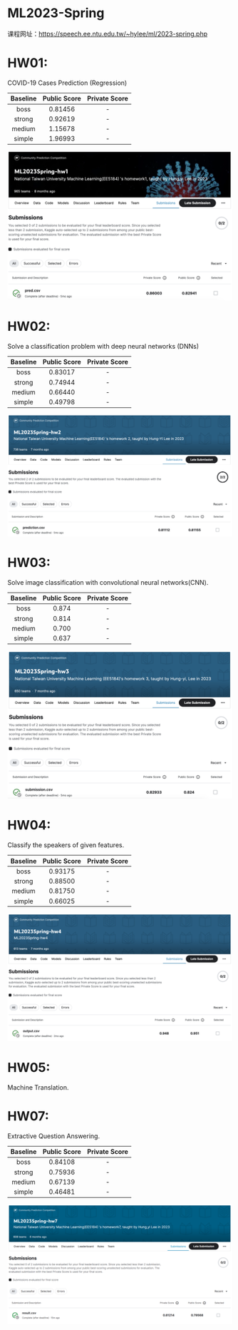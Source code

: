 # ML2023-Spring
课程网址：https://speech.ee.ntu.edu.tw/~hylee/ml/2023-spring.php
# HW01:
COVID-19 Cases Prediction (Regression)

| Baseline | Public Score | Private Score |
| :----: | :----: | :----: |
| boss | 0.81456 | - |
| strong | 0.92619 | - |
| medium | 1.15678 | - |
| simple | 1.96993 | - |

![img](ML2023-HW01/leaderboard.png)

# HW02:
Solve a classification problem with deep neural networks (DNNs)

| Baseline | Public Score | Private Score |
| :----: | :----: | :----: |
| boss | 0.83017 | - |
| strong | 0.74944 | - |
| medium | 0.66440 | - |
| simple | 0.49798 | - |

![img](ML2023-HW02/leaderboard.png)

# HW03:
Solve image classification with convolutional neural networks(CNN).

| Baseline | Public Score | Private Score |
| :----: | :----: | :----: |
| boss | 0.874 | - |
| strong | 0.814 | - |
| medium | 0.700 | - |
| simple | 0.637 | - |

![img](ML2023-HW03/leaderboard.png)

# HW04:
Classify the speakers of given features. 

| Baseline | Public Score | Private Score |
| :----: | :----: | :----: |
| boss | 0.93175 | - |
| strong | 0.88500 | - |
| medium | 0.81750 | - |
| simple | 0.66025 | - |

![img](ML2023-HW04/leaderboard.png)

# HW05:
Machine Translation. 

# HW07:
Extractive Question Answering. 

| Baseline | Public Score | Private Score |
| :----: | :----: | :----: |
| boss | 0.84108 | - |
| strong | 0.75936 | - |
| medium | 0.67139 | - |
| simple | 0.46481 | - |

![img](ML2023-HW07/leaderboard.png)
